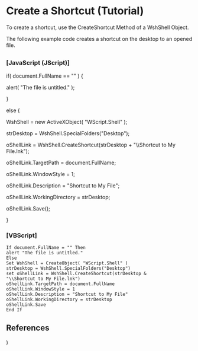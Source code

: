 # Create a Shortcut (Tutorial)

To create a shortcut, use the CreateShortcut Method of a WshShell Object.

The following example code creates a shortcut on the desktop to an opened file.

## 

### \[JavaScript (JScript)\]

if( document.FullName == "" ) {

alert( "The file is untitled." );

}

else {

WshShell = new ActiveXObject( "WScript.Shell" );

strDesktop = WshShell.SpecialFolders("Desktop");

oShellLink = WshShell.CreateShortcut(strDesktop + "\\\Shortcut
to My File.lnk");

oShellLink.TargetPath = document.FullName;

oShellLink.WindowStyle = 1;

oShellLink.Description = "Shortcut to My File";

oShellLink.WorkingDirectory = strDesktop;

oShellLink.Save();

}

### \[VBScript\]

```
If document.FullName = "" Then
alert "The file is untitled."
Else
Set WshShell = CreateObject( "WScript.Shell" )
strDesktop = WshShell.SpecialFolders("Desktop")
set oShellLink = WshShell.CreateShortcut(strDesktop &
"\\Shortcut to My File.lnk")
oShellLink.TargetPath = document.FullName
oShellLink.WindowStyle = 1
oShellLink.Description = "Shortcut to My File"
oShellLink.WorkingDirectory = strDesktop
oShellLink.Save
End If
```

## References

)
